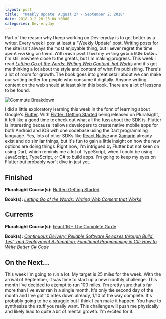 ```yaml
---
layout: post
title:  "Weekly Update: August 27 - September 2, 2018"
date: 2018-9-2 20:25:00 +0000
categories: Dev-eryday
---
```


Part of the reason why I keep working on Dev-eryday is to get better as a writer. Every week I post at least a "Weekly Update" post. Writing posts for the site isn't always the most enjoyable thing, but I never regret the time spent working on them. With each post I feel my writing gets a little better. I'm still nowhere close to the greats, but I'm making progress. This week I read *[Letting Go of the Words: Writing Web Content that Works][word]* and it's got me thinking a lot about the style and content of what I'm publishing. There's a lot of room for growth. The book goes into great detail about we can make our writing better for people who consume it digitally. Anyone writing content on the web should at least skim this book. There are a lot of lessons to be found.

![Commute Breakdown](https://farm2.staticflickr.com/1871/43383972075_1a3b3eddc3.jpg)

I did a little exploratory learning this week in the form of learning about Google's [Flutter][fl]. With [Flutter: Getting Started][flu] being released on Pluralsight, it felt like a good time to check out what all the fuss about the SDK is. Flutter is interesting because it allows developers to create native mobile apps for both Android and iOS with one codebase using the Dart programming language. Yes, lots of other SDKs like [React Native][rn] and [Xamarin][xm] already exist and do similar things, but it's fun to gain a little insight on how the new options are doing things. Right now, I'm intrigued by Flutter but not keen on using Dart, which reminds me a lot of TypeScript, when I could be using JavaScript, TypeScript, or C# to build apps. I'm going to keep my eyes on Flutter but probably won't dive in just yet.

## Finished

**Pluralsight Course(s):** [Flutter: Getting Started][flu]

**Book(s):** *[Letting Go of the Words: Writing Web Content that Works][word]*

## Currents

**Pluralsight Course(s):** [React 16 - The Complete Guide][re]

**Book(s):** _[Continuous Delivery: Reliable Software Releases through Build, Test, and Deployment Automation][cd]_, *[Functional Programming in C#: How to Write Better C# Code][fun]*

## On the Next...

This week I'm going to run a lot. My target is 25 miles for the week. With the arrival of September, it was time to start up a new monthly challenge. This month I've decided to attempt to run 100 miles. I'm pretty sure that's far more than I've ever ran in a single month. It's only the second day of the month and I've got 10 miles down already, 1/10 of the way complete. It's probably going to be a struggle but I think I can make it happen. You have to synthesize the stuff you really want. This challenge will push me physically and likely lead to quite a bit of mental growth. I'm excited for it.

[re]: https://www.udemy.com/react-the-complete-guide-incl-redux/
[cd]: https://www.amazon.com/Continuous-Delivery-Deployment-Automation-Addison-Wesley/dp/0321601912
[ncp]: https://github.com/jpniederer/NETCorePlayground/tree/master/ChatApp
[fun]: https://www.amazon.com/Functional-Programming-write-better-code/dp/1617293954/
[src]: https://chatappwithsignalr.azurewebsites.net/index.html
[iis]: https://app.pluralsight.com/library/courses/installing-configuring-iis/table-of-contents
[flu]: https://app.pluralsight.com/library/courses/flutter-getting-started/table-of-contents
[fl]: https://flutter.io/
[rn]: https://facebook.github.io/react-native/
[xm]: https://visualstudio.microsoft.com/xamarin/
[word]: https://www.amazon.com/Letting-Go-Words-Interactive-Technologies-ebook/dp/B008HOJHDM/